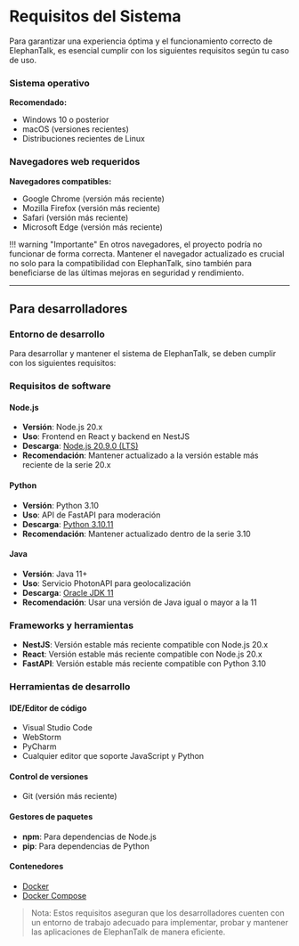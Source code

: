 # Requisitos del Sistema

Para garantizar una experiencia óptima y el funcionamiento correcto de ElephanTalk, es esencial cumplir con los siguientes requisitos según tu caso de uso.

### Sistema operativo

**Recomendado:**

- Windows 10 o posterior
- macOS (versiones recientes)
- Distribuciones recientes de Linux

### Navegadores web requeridos

**Navegadores compatibles:**

- Google Chrome (versión más reciente)
- Mozilla Firefox (versión más reciente) 
- Safari (versión más reciente)
- Microsoft Edge (versión más reciente)

!!! warning "Importante"
    En otros navegadores, el proyecto podría no funcionar de forma correcta.
    Mantener el navegador actualizado es crucial no solo para la compatibilidad con ElephanTalk, sino también para beneficiarse de las últimas mejoras en seguridad y rendimiento.

---

## Para desarrolladores

### Entorno de desarrollo

Para desarrollar y mantener el sistema de ElephanTalk, se deben cumplir con los siguientes requisitos:

### Requisitos de software

#### Node.js
- **Versión**: Node.js 20.x
- **Uso**: Frontend en React y backend en NestJS
- **Descarga**: [Node.js 20.9.0 (LTS)](https://nodejs.org/en/blog/release/v20.9.0)
- **Recomendación**: Mantener actualizado a la versión estable más reciente de la serie 20.x

#### Python
- **Versión**: Python 3.10
- **Uso**: API de FastAPI para moderación
- **Descarga**: [Python 3.10.11](https://www.python.org/downloads/release/python-31011/)
- **Recomendación**: Mantener actualizado dentro de la serie 3.10

#### Java
- **Versión**: Java 11+
- **Uso**: Servicio PhotonAPI para geolocalización
- **Descarga**: [Oracle JDK 11](https://www.oracle.com/java/technologies/javase/jdk11-archive-downloads.html)
- **Recomendación**: Usar una versión de Java igual o mayor a la 11

### Frameworks y herramientas

- **NestJS**: Versión estable más reciente compatible con Node.js 20.x
- **React**: Versión estable más reciente compatible con Node.js 20.x  
- **FastAPI**: Versión estable más reciente compatible con Python 3.10

### Herramientas de desarrollo

#### IDE/Editor de código
- Visual Studio Code
- WebStorm
- PyCharm
- Cualquier editor que soporte JavaScript y Python

#### Control de versiones
- Git (versión más reciente)

#### Gestores de paquetes
- **npm**: Para dependencias de Node.js
- **pip**: Para dependencias de Python

#### Contenedores
- [Docker](https://www.docker.com/get-started)
- [Docker Compose](https://docs.docker.com/compose/install/)

> Nota:
    Estos requisitos aseguran que los desarrolladores cuenten con un entorno de trabajo adecuado para implementar, probar y mantener las aplicaciones de ElephanTalk de manera eficiente.